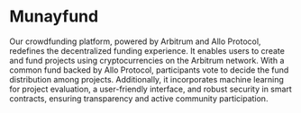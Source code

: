 # Munayfund

Our crowdfunding platform, powered by Arbitrum and Allo Protocol, redefines the
decentralized funding experience. It enables users to create and fund projects
using cryptocurrencies on the Arbitrum network. With a common fund backed by
Allo Protocol, participants vote to decide the fund distribution among projects.
Additionally, it incorporates machine learning for project evaluation, a
user-friendly interface, and robust security in smart contracts, ensuring
transparency and active community participation.
